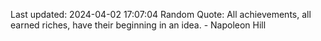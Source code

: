 Last updated: 2024-04-02 17:07:04
Random Quote: All achievements, all earned riches, have their beginning in an idea. - Napoleon Hill